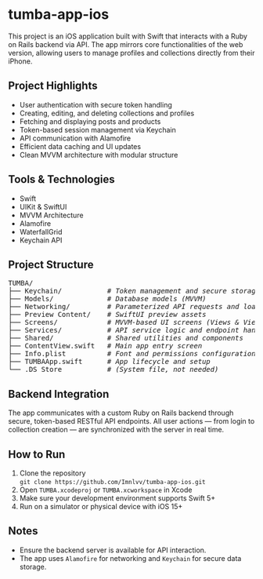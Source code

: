 # tumba-app-ios

This project is an iOS application built with Swift that interacts with a Ruby on Rails backend via API. The app mirrors core functionalities of the web version, allowing users to manage profiles and collections directly from their iPhone.

## Project Highlights
- User authentication with secure token handling
- Creating, editing, and deleting collections and profiles
- Fetching and displaying posts and products
- Token-based session management via Keychain
- API communication with Alamofire
- Efficient data caching and UI updates
- Clean MVVM architecture with modular structure

## Tools & Technologies
- Swift
- UIKit & SwiftUI
- MVVM Architecture
- Alamofire
- WaterfallGrid
- Keychain API

## Project Structure
<pre>
TUMBA/
├── Keychain/           <i># Token management and secure storage</i>
├── Models/             <i># Database models (MVVM)</i>
├── Networking/         <i># Parameterized API requests and loaders</i>
├── Preview Content/    <i># SwiftUI preview assets</i>
├── Screens/            <i># MVVM-based UI screens (Views & ViewModels)</i>
├── Services/           <i># API service logic and endpoint handlers</i>
├── Shared/             <i># Shared utilities and components</i>
├── ContentView.swift   <i># Main app entry screen</i>
├── Info.plist          <i># Font and permissions configuration</i>
├── TUMBAApp.swift      <i># App lifecycle and setup</i>
└── .DS_Store           <i># (System file, not needed)</i>
</pre>

## Backend Integration
The app communicates with a custom Ruby on Rails backend through secure, token-based RESTful API endpoints. All user actions — from login to collection creation — are synchronized with the server in real time.

## How to Run
1. Clone the repository  
   `git clone https://github.com/Imnlvv/tumba-app-ios.git`
2. Open `TUMBA.xcodeproj` or `TUMBA.xcworkspace` in Xcode
3. Make sure your development environment supports Swift 5+
4. Run on a simulator or physical device with iOS 15+

## Notes
- Ensure the backend server is available for API interaction.
- The app uses `Alamofire` for networking and `Keychain` for secure data storage.
